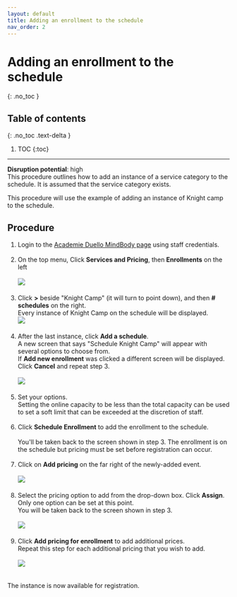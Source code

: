 ```yaml
---
layout: default
title: Adding an enrollment to the schedule
nav_order: 2
---
```


# Adding an enrollment to the schedule
{: .no_toc }

## Table of contents
{: .no_toc .text-delta }

1. TOC
{:toc}
---
**Disruption potential**: high  
This procedure outlines how to add an instance of a service category to the schedule. 
It is assumed that the service category exists.

This procedure will use the example of adding an instance of Knight camp to the schedule.

## Procedure

1. Login to the [Academie Duello MindBody page](https://clients.mindbodyonline.com/LoginLaunch?studioid=154406) using staff credentials. <br><br>
2. On the top menu, Click **Services and Pricing**, then **Enrollments** on the left <br><br>
![](http://github.com/clintonbf/Lynns-and-Clints-doc-project/blob/gh-pages/assets/images/create-event-2.png?raw=true) <br><br>
3. Click **>** beside "Knight Camp" (it will turn to point down), and then **# schedules** on the right.  
Every instance of Knight Camp on the schedule will be displayed. <br>
![](http://github.com/clintonbf/Lynns-and-Clints-doc-project/blob/gh-pages/assets/images/create-event-3.png?raw=true) <br><br>
4. After the last instance, click **Add a schedule**.  
A new screen that says "Schedule Knight Camp" will appear with several options to choose from.  
If **Add new enrollment** was clicked a different screen will be displayed. Click **Cancel** and repeat step 3. <br><br>
![](http://github.com/clintonbf/Lynns-and-Clints-doc-project/blob/gh-pages/assets/images/create-event-4.png?raw=true) <br><br>
5. Set your options.  
Setting the online capacity to be less than the total capacity can be used to set a soft limit that can be exceeded at the discretion of staff. <br><br>
6. Click **Schedule Enrollment** to add the enrollment to the schedule.  <br><br>
You'll be taken back to the screen shown in step 3. 
The enrollment is on the schedule but pricing must be set before registration can occur.<br><br>
7. Click on **Add pricing** on the far right of the newly-added event. <br><br>
![](http://github.com/clintonbf/Lynns-and-Clints-doc-project/blob/gh-pages/assets/images/create-event-7.png?raw=true) <br><br>
8. Select the pricing option to add from the drop-down box. Click **Assign**.  
Only one option can be set at this point.  
You will be taken back to the screen shown in step 3. <br><br>
![](http://github.com/clintonbf/Lynns-and-Clints-doc-project/blob/gh-pages/assets/images/create-event-8.png?raw=true) <br><br>
9. Click **Add pricing for enrollment** to add additional prices.  
Repeat this step for each additional pricing that you wish to add. <br><br>
![](http://github.com/clintonbf/Lynns-and-Clints-doc-project/blob/gh-pages/assets/images/create-event-9.png?raw=true) <br><br>

The instance is now available for registration.
